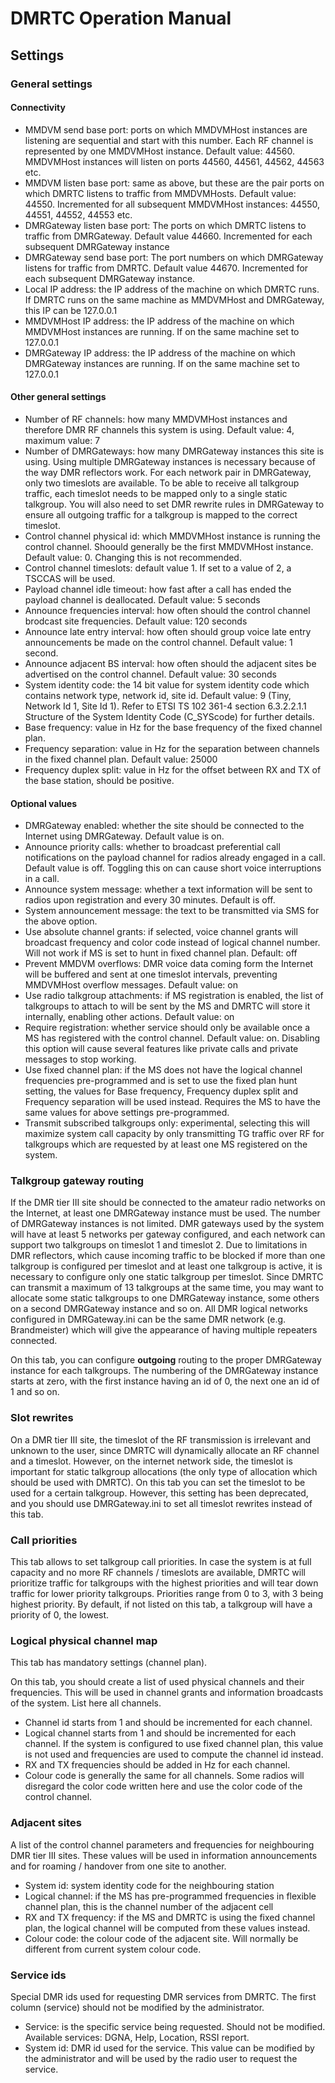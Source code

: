 
DMRTC Operation Manual
====

## Settings


### General settings

#### Connectivity

- MMDVM send base port: ports on which MMDVMHost instances are listening are sequential and start with this number. Each RF channel is represented by one MMDVMHost instance. Default value: 44560.
MMDVMHost instances will listen on ports 44560, 44561, 44562, 44563 etc.
- MMDVM listen base port: same as above, but these are the pair ports on which DMRTC listens to traffic from MMDVMHosts. Default value: 44550. Incremented for all subsequent MMDVMHost instances: 44550, 44551, 44552, 44553 etc.
- DMRGateway listen base port: The ports on which DMRTC listens to traffic from DMRGateway. Default value 44660. Incremented for each subsequent DMRGateway instance
- DMRGateway send base port: The port numbers on which DMRGateway listens for traffic from DMRTC. Default value 44670. Incremented for each subsequent DMRGateway instance.
- Local IP address: the IP address of the machine on which DMRTC runs. If DMRTC runs on the same machine as MMDVMHost and DMRGateway, this IP can be 127.0.0.1
- MMDVMHost IP address: the IP address of the machine on which MMDVMHost instances are running. If on the same machine set to 127.0.0.1
- DMRGateway IP address: the IP address of the machine on which DMRGateway instances are running. If on the same machine set to 127.0.0.1

#### Other general settings

- Number of RF channels: how many MMDVMHost instances and therefore DMR RF channels this system is using. Default value: 4, maximum value: 7
- Number of DMRGateways: how many DMRGateway instances this site is using. Using multiple DMRGateway instances is necessary because of the way DMR reflectors work. For each network pair in DMRGateway, only two timeslots are available. To be able to receive all talkgroup traffic, each timeslot needs to be mapped only to a single static talkgroup. You will also need to set DMR rewrite rules in DMRGateway to ensure all outgoing traffic for a talkgroup is mapped to the correct timeslot.
- Control channel physical id: which MMDVMHost instance is running the control channel. Shoould generally be the first MMDVMHost instance. Default value: 0. Changing this is not recommended.
- Control channel timeslots: default value 1. If set to a value of 2, a TSCCAS will be used. 
- Payload channel idle timeout: how fast after a call has ended the payload channel is deallocated. Default value: 5 seconds
- Announce frequencies interval: how often should the control channel brodcast site frequencies. Default value: 120 seconds
- Announce late entry interval: how often should group voice late entry announcements be made on the control channel. Default value: 1 second.
- Announce adjacent BS interval: how often should the adjacent sites be advertised on the control channel. Default value: 30 seconds
- System identity code: the 14 bit value for system identity code which contains network type, network id, site id. Default value: 9 (Tiny, Network Id 1, Site Id 1). Refer to ETSI TS 102 361-4 section 6.3.2.2.1.1 Structure of the System Identity Code (C_SYScode) for further details.
- Base frequency: value in Hz for the base frequency of the fixed channel plan.
- Frequency separation: value in Hz for the separation between channels in the fixed channel plan. Default value: 25000
- Frequency duplex split: value in Hz for the offset between RX and TX of the base station, should be positive.

#### Optional values
- DMRGateway enabled: whether the site should be connected to the Internet using DMRGateway. Default value is on.
- Announce priority calls: whether to broadcast preferential call notifications on the payload channel for radios already engaged in a call. Default value is off. Toggling this on can cause short voice interruptions in a call.
- Announce system message: whether a text information will be sent to radios upon registration and every 30 minutes. Default is off.
- System announcement message: the text to be transmitted via SMS for the above option.
- Use absolute channel grants: if selected, voice channel grants will broadcast frequency and color code instead of logical channel number. Will not work if MS is set to hunt in fixed channel plan. Default: off
- Prevent MMDVM overflows: DMR voice data coming form the Internet will be buffered and sent at one timeslot intervals, preventing MMDVMHost overflow messages. Default value: on
- Use radio talkgroup attachments: if MS registration is enabled, the list of talkgroups to attach to will be sent by the MS and DMRTC will store it internally, enabling other actions. Default value: on
- Require registration: whether service should only be available once a MS has registered with the control channel. Default value: on. Disabling this option will cause several features like private calls and private messages to stop working.
- Use fixed channel plan: if the MS does not have the logical channel frequencies pre-programmed and is set to use the fixed plan hunt setting, the values for Base frequency, Frequency duplex split and Frequency separation will be used instead. Requires the MS to have the same values for above settings pre-programmed.
- Transmit subscribed talkgroups only: experimental, selecting this will maximize system call capacity by only transmitting TG traffic over RF for talkgroups which are requested by at least one MS registered on the system.

### Talkgroup gateway routing

If the DMR tier III site should be connected to the amateur radio networks on the Internet, at least one DMRGateway instance must be used. The number of DMRGateway instances is not limited.
DMR gateways used by the system will have at least 5 networks per gateway configured, and each network can support two talkgroups on timeslot 1 and timeslot 2. Due to limitations in DMR reflectors, which cause incoming traffic to be blocked if more than one talkgroup is configured per timeslot and at least one talkgroup is active, it is necessary to configure only one static talkgroup per timeslot. Since DMRTC can transmit a maximum of 13 talkgroups at the same time, you may want to allocate some static talkgroups to one DMRGateway instance, some others on a second DMRGateway instance and so on. All DMR logical networks configured in DMRGateway.ini can be the same DMR network (e.g. Brandmeister) which will give the appearance of having multiple repeaters connected.

On this tab, you can configure **outgoing** routing to the proper DMRGateway instance for each talkgroups. The numbering of the DMRGateway instance starts at zero, with the first instance having an id of 0, the next one an id of 1 and so on.

### Slot rewrites

On a DMR tier III site, the timeslot of the RF transmission is irrelevant and unknown to the user, since DMRTC will dynamically allocate an RF channel and a timeslot. However, on the internet network side, the timeslot is important for static talkgroup allocations (the only type of allocation which should be used with DMRTC). On this tab you can set the timeslot to be used for a certain talkgroup. However, this setting has been deprecated, and you should use DMRGateway.ini to set all timeslot rewrites instead of this tab.

### Call priorities

This tab allows to set talkgroup call priorities. In case the system is at full capacity and no more RF channels / timeslots are available, DMRTC will prioritize traffic for talkgroups with the highest priorities and will tear down traffic for lower priority talkgroups. Priorities range from 0 to 3, with 3 being highest priority. By default, if not listed on this tab, a talkgroup will have a priority of 0, the lowest.

### Logical physical channel map

This tab has mandatory settings (channel plan).

On this tab, you should create a list of used physical channels and their frequencies. This will be used in channel grants and information broadcasts of the system. List here all channels.
- Channel id starts from 1 and should be incremented for each channel.
- Logical channel starts from 1 and should be incremented for each channel. If the system is configured to use fixed channel plan, this value is not used and frequencies are used to compute the channel id instead.
- RX and TX frequencies should be added in Hz for each channel.
- Colour code is generally the same for all channels. Some radios will disregard the color code written here and use the color code of the control channel.

### Adjacent sites

A list of the control channel parameters and frequencies for neighbouring DMR tier III sites. These values will be used in information announcements and for roaming / handover from one site to another.

- System id: system identity code for the neighbouring station
- Logical channel: if the MS has pre-programmed frequencies in flexible channel plan, this is the channel number of the adjacent cell
- RX and TX frequency: if the MS and DMRTC is using the fixed channel plan, the logical channel will be computed from these values instead.
- Colour code: the colour code of the adjacent site. Will normally be different from current system colour code.

### Service ids

Special DMR ids used for requesting DMR services from DMRTC. The first column (service) should not be modified by the administrator.
- Service: is the specific service being requested. Should not be modified. Available services: DGNA, Help, Location, RSSI report.
- System id: DMR id used for the service. This value can be modified by the administrator and will be used by the radio user to request the service.

